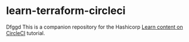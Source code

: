 # learn-terraform-circleci
Dfggd
This is a companion repository for the Hashicorp [Learn content on CircleCI](https://developer.hashicorp.com/terraform/tutorials/automation/circle-ci) tutorial. 
